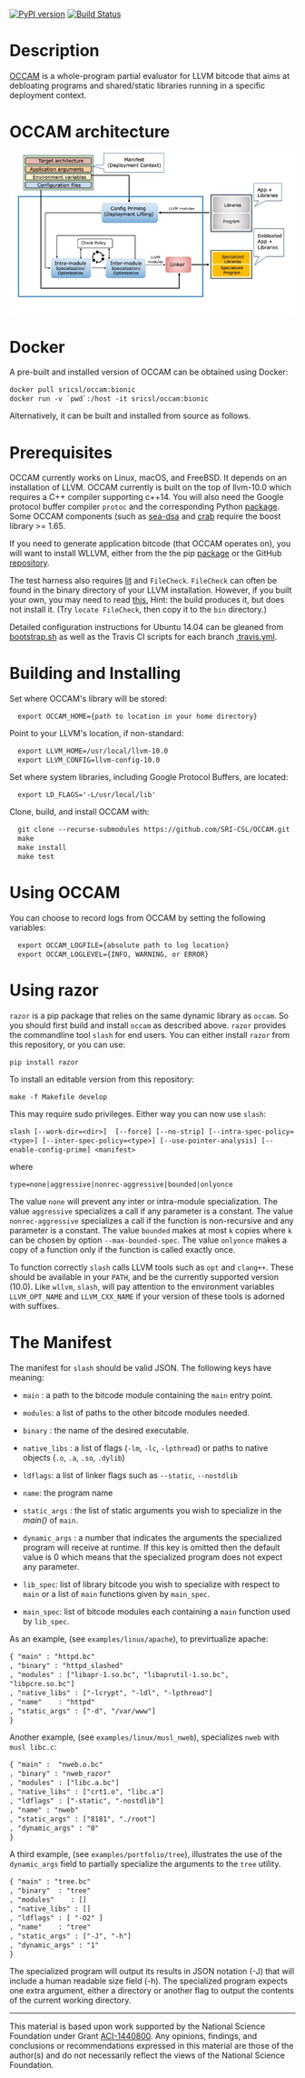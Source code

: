[![PyPI version](https://badge.fury.io/py/razor.svg)](https://badge.fury.io/py/razor)
[![Build Status](https://travis-ci.org/SRI-CSL/OCCAM.svg?branch=llvm10)](https://travis-ci.org/SRI-CSL/OCCAM)

Description
============

[OCCAM](https://github.com/SRI-CSL/OCCAM) is a whole-program partial evaluator for LLVM bitcode that aims at debloating programs and shared/static libraries running in a specific deployment context.

OCCAM architecture
==================

![OCCAM architecture](https://github.com/SRI-CSL/OCCAM/blob/master/OCCAM-arch.jpg)

Docker
======

A pre-built and installed version of OCCAM can be obtained using Docker:

```shell
docker pull sricsl/occam:bionic
docker run -v `pwd`:/host -it sricsl/occam:bionic
```
Alternatively, it can be built and installed from source as follows.

Prerequisites
============

OCCAM currently works on Linux, macOS, and FreeBSD.  It depends on an installation of LLVM. OCCAM currently is built on the top of llvm-10.0 which requires a C++ compiler supporting c++14. You will also need the Google protocol buffer compiler `protoc` and the corresponding Python [package](https://pypi.python.org/pypi/protobuf/). Some OCCAM components (such as [sea-dsa](https://github.com/seahorn/sea-dsa) and [crab](https://github.com/seahorn/crab) require the boost library >= 1.65.

If you need to generate application bitcode (that OCCAM operates on), you will want to install WLLVM, either from the the pip [package](https://pypi.python.org/pypi/wllvm/) or the GitHub [repository](https://github.com/SRI-CSL/whole-program-llvm.git).

The test harness also requires [lit](https://pypi.python.org/pypi/lit/) and `FileCheck`. `FileCheck` can often be found in the binary directory of your LLVM installation. However, if you built your own, you may need to read [this.](https://bugs.llvm.org//show_bug.cgi?id=25675) Hint: the build produces it, but does not install it. (Try `locate FileCheck`, then copy it to the `bin` directory.)

Detailed configuration instructions for Ubuntu 14.04 can be gleaned from [bootstrap.sh](https://github.com/SRI-CSL/OCCAM/blob/master/vagrants/14.04/basic/bootstrap.sh) as well as the Travis CI scripts for each branch [.travis.yml](https://github.com/SRI-CSL/OCCAM/blob/master/.travis.yml).

Building and Installing
=======================

Set where OCCAM's library will be stored:
```
  export OCCAM_HOME={path to location in your home directory}
```

Point to your LLVM's location, if non-standard:
```
  export LLVM_HOME=/usr/local/llvm-10.0
  export LLVM_CONFIG=llvm-config-10.0
```

Set where system libraries, including Google Protocol Buffers, are located:
```
  export LD_FLAGS='-L/usr/local/lib'
```

Clone, build, and install OCCAM with:

```
  git clone --recurse-submodules https://github.com/SRI-CSL/OCCAM.git
  make
  make install
  make test
```

Using OCCAM
===========

You can choose to record logs from OCCAM by setting the following variables:

```
  export OCCAM_LOGFILE={absolute path to log location}
  export OCCAM_LOGLEVEL={INFO, WARNING, or ERROR}
```

Using razor
===========

`razor` is a pip package that relies on the same dynamic library as `occam`. So you should first build and install `occam` as described above. `razor`  provides the commandline tool `slash` for end users. You can either install `razor` from this repository, or you can use:
```
pip install razor
```

To install an editable version from this repository:

```
make -f Makefile develop
```

This may require sudo privileges. Either way you can now use `slash`:

```
slash [--work-dir=<dir>]  [--force] [--no-strip] [--intra-spec-policy=<type>] [--inter-spec-policy=<type>] [--use-pointer-analysis] [--enable-config-prime] <manifest>
```

where 

```
type=none|aggressive|nonrec-aggressive|bounded|onlyonce
```

The value `none` will prevent any inter or intra-module specialization. The value `aggressive` specializes a call if any parameter is a constant. The value `nonrec-aggressive` specializes a call if the function is non-recursive and any parameter is a constant. The value `bounded` makes at most `k` copies where `k` can be chosen by option `--max-bounded-spec`. The value `onlyonce` makes a copy of a function only if the function is called exactly once.

To function correctly `slash` calls LLVM tools such as `opt` and `clang++`. These should be available in your `PATH`, and be the currently supported version (10.0). Like `wllvm`, `slash`, will pay attention to the environment variables `LLVM_OPT_NAME` and `LLVM_CXX_NAME` if your version of these tools is adorned with suffixes.

The Manifest
============

The manifest for `slash` should be valid JSON. The following keys have meaning:

+ `main` : a path to the bitcode module containing the `main` entry point.

+ `modules`: a list of paths to the other bitcode modules needed.

+ `binary` : the name of the desired executable.

+ `native_libs` : a list of flags (`-lm`, `-lc`, `-lpthread`) or paths to native objects (`.o`, `.a`, `.so`, `.dylib`)

+ `ldflags`: a list of linker flags such as `--static`, `--nostdlib`

+ `name`: the program name 

+ `static_args` : the list of static arguments you wish to specialize in the _main()_ of `main`.

+ `dynamic_args` : a number that indicates the arguments the specialized program will receive at runtime. If this key is omitted then the default value is 0 which means that the specialized program does not expect any parameter. 

+ `lib_spec`: list of library bitcode you wish to specialize with respect to `main` or a list of `main` functions given by `main_spec`. 

+ `main_spec`:  list of bitcode modules each containing a `main` function used by `lib_spec`. 

As an example, (see `examples/linux/apache`), to previrtualize apache:

```
{ "main" : "httpd.bc"
, "binary" : "httpd_slashed"
, "modules" : ["libapr-1.so.bc", "libaprutil-1.so.bc", "libpcre.so.bc"]
, "native_libs" : ["-lcrypt", "-ldl", "-lpthread"]
, "name"    : "httpd"
, "static_args" : ["-d", "/var/www"]
}
```

Another example, (see `examples/linux/musl_nweb`), specializes `nweb` with `musl libc.c`:
```
{ "main" :  "nweb.o.bc"
, "binary" : "nweb_razor"
, "modules" : ["libc.a.bc"]
, "native_libs" : ["crt1.o", "libc.a"]
, "ldflags" : ["-static", "-nostdlib"]
, "name" : "nweb"
, "static_args" : ["8181", "./root"]
, "dynamic_args" : "0"
}
```

A third example, (see `examples/portfolio/tree`),  illustrates the use of the `dynamic_args` field to partially specialize the arguments to the `tree` utility.
```
{ "main" : "tree.bc"
, "binary"  : "tree"
, "modules"    : []
, "native_libs" : []
, "ldflags" : [ "-O2" ]
, "name"    : "tree"
, "static_args" : ["-J", "-h"]
, "dynamic_args" : "1"
}
```

The specialized program will output its results in JSON notation (-J) that will include a human readable size field (-h). The specialized program expects one extra argument, either a directory or another flag to output the contents of the current working directory.

---

This material is based upon work supported by the National Science Foundation under Grant [ACI-1440800](http://www.nsf.gov/awardsearch/showAward?AWD_ID=1440800). Any opinions, findings, and conclusions or recommendations expressed in this material are those of the author(s) and do not necessarily reflect the views of the National Science Foundation.
